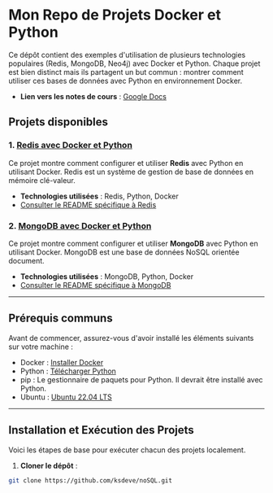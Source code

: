 # Mon Repo de Projets Docker et Python

Ce dépôt contient des exemples d'utilisation de plusieurs technologies populaires (Redis, MongoDB, Neo4j) avec Docker et Python. Chaque projet est bien distinct mais ils partagent un but commun : montrer comment utiliser ces bases de données avec Python en environnement Docker.

- **Lien vers les notes de cours** : [Google Docs](https://docs.google.com/document/d/1qaOQejrpY60PV4uGTpxFEucIaD8HRcpF4wXGcN3kItA/edit?usp=drive_link)

## Projets disponibles

### 1. [Redis avec Docker et Python](redis/README.md)
Ce projet montre comment configurer et utiliser **Redis** avec Python en utilisant Docker. Redis est un système de gestion de base de données en mémoire clé-valeur.

- **Technologies utilisées** : Redis, Python, Docker
- [Consulter le README spécifique à Redis](redis/README.md)

### 2. [MongoDB avec Docker et Python](mongodb/README.md)
Ce projet montre comment configurer et utiliser **MongoDB** avec Python en utilisant Docker. MongoDB est une base de données NoSQL orientée document.

- **Technologies utilisées** : MongoDB, Python, Docker
- [Consulter le README spécifique à MongoDB](mongodb/README.md)

<!-- ### 3. [Neo4j avec Docker et Python](neo4j/README.md)
Ce projet montre comment configurer et utiliser **Neo4j**, une base de données orientée graphes, avec Python en utilisant Docker.

- **Technologies utilisées** : Neo4j, Python, Docker
- [Consulter le README spécifique à Neo4j](neo4j/README.md) -->

---

## Prérequis communs
Avant de commencer, assurez-vous d'avoir installé les éléments suivants sur votre machine :

- Docker : [Installer Docker](https://www.docker.com/get-started/)
- Python : [Télécharger Python](https://www.python.org/downloads/)
- pip : Le gestionnaire de paquets pour Python. Il devrait être installé avec Python.
- Ubuntu : [Ubuntu 22.04 LTS](https://releases.ubuntu.com/jammy/)
---

## Installation et Exécution des Projets
Voici les étapes de base pour exécuter chacun des projets localement.

1. **Cloner le dépôt** :

```bash
git clone https://github.com/ksdeve/noSQL.git
```
